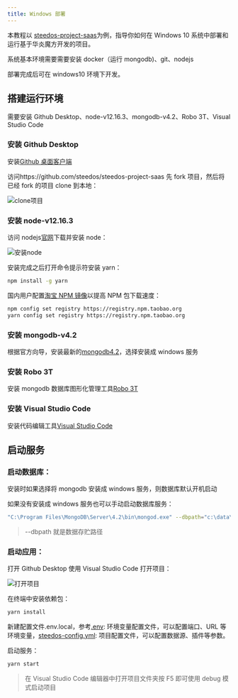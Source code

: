 ```yaml
---
title: Windows 部署
---
```


本教程以 [steedos-project-saas](https://github.com/steedos/steedos-project-saas)为例，指导你如何在 Windows 10 系统中部署和运行基于华炎魔方开发的项目。

系统基本环境需要需要安装 docker（运行 mongodb)、git、nodejs

部署完成后可在 windows10 环境下开发。

## 搭建运行环境

需要安装 Github Desktop、node-v12.16.3、mongodb-v4.2、Robo 3T、Visual Studio Code

### 安装 Github Desktop

安装[Github 桌面客户端](https://desktop.github.com/)

访问https://github.com/steedos/steedos-project-saas 先 fork 项目，然后将已经 fork 的项目 clone 到本地：

![clone项目](/assets/windows/clone项目.png)

### 安装 node-v12.16.3

访问 nodejs[官网](https://nodejs.org/en/)下载并安装 node：

![安装node](/assets/windows/安装node.png)

安装完成之后打开命令提示符安装 yarn：

```bash
npm install -g yarn
```

国内用户配置[淘宝 NPM 镜像](https://developer.aliyun.com/mirror/NPM)以提高 NPM 包下载速度：

```bash
npm config set registry https://registry.npm.taobao.org
yarn config set registry https://registry.npm.taobao.org
```

### 安装 mongodb-v4.2

根据官方向导，安装最新的[mongodb4.2](https://docs.mongodb.com/manual/tutorial/install-mongodb-on-windows/)，选择安装成 windows 服务

### 安装 Robo 3T

安装 mongodb 数据库图形化管理工具[Robo 3T](https://robomongo.org/)

### 安装 Visual Studio Code

安装代码编辑工具[Visual Studio Code](https://code.visualstudio.com/)

## 启动服务

### 启动数据库：

安装时如果选择将 mongodb 安装成 windows 服务，则数据库默认开机启动

如果没有安装成 windows 服务也可以手动启动数据库服务：

```bash
"C:\Program Files\MongoDB\Server\4.2\bin\mongod.exe" --dbpath="c:\data\db"
```

> --dbpath 就是数据存贮路径

### 启动应用：

打开 Github Desktop 使用 Visual Studio Code 打开项目：

![打开项目](/assets/windows/打开项目.png)

在终端中安装依赖包：

```bash
yarn install
```

新建配置文件.env.local，参考[.env](env): 环境变量配置文件，可以配置端口、URL 等环境变量，[steedos-config.yml](steedos_config): 项目配置文件，可以配置数据源、插件等参数。

启动服务：

```bash
yarn start
```

> 在 Visual Studio Code 编辑器中打开项目文件夹按 F5 即可使用 debug 模式启动项目
